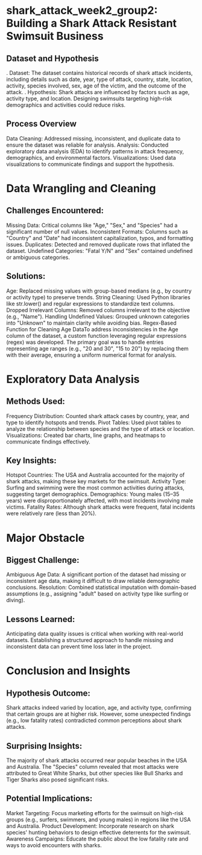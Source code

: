 
# shark_attack_week2_group2:  Building a Shark Attack Resistant Swimsuit Business


## Dataset and Hypothesis

. Dataset: The dataset contains historical records of shark attack incidents, including details such as date, year, type of attack, country, state, location, activity, species involved, sex, age of the victim, and the outcome of the attack.
. Hypothesis: Shark attacks are influenced by factors such as age, activity type, and location. Designing swimsuits targeting high-risk demographics and activities could reduce risks.
## Process Overview
Data Cleaning: Addressed missing, inconsistent, and duplicate data to ensure the dataset was reliable for analysis.
Analysis: Conducted exploratory data analysis (EDA) to identify patterns in attack frequency, demographics, and environmental factors.
Visualizations: Used data visualizations to communicate findings and support the hypothesis.

# Data Wrangling and Cleaning

## Challenges Encountered:
Missing Data: Critical columns like "Age," "Sex," and "Species" had a significant number of null values.
Inconsistent Formats: Columns such as "Country" and "Date" had inconsistent capitalization, typos, and formatting issues.
Duplicates: Detected and removed duplicate rows that inflated the dataset.
Undefined Categories: "Fatal Y/N" and "Sex" contained undefined or ambiguous categories.

## Solutions:
Age: Replaced missing values with group-based medians (e.g., by country or activity type) to preserve trends.
String Cleaning: Used Python libraries like str.lower() and regular expressions to standardize text columns.
Dropped Irrelevant Columns: Removed columns irrelevant to the objective (e.g., "Name").
Handling Undefined Values: Grouped unknown categories into "Unknown" to maintain clarity while avoiding bias.
Regex-Based Function for Cleaning Age DataTo address inconsistencies in the Age column of the dataset, a custom function leveraging regular expressions (regex) was developed. The primary goal was to handle entries representing age ranges (e.g., "20 and 30", "15 to 20") by replacing them with their average, ensuring a uniform numerical format for analysis.

# Exploratory Data Analysis

## Methods Used:
Frequency Distribution: Counted shark attack cases by country, year, and type to identify hotspots and trends.
Pivot Tables: Used pivot tables to analyze the relationship between species and the type of attack or location.
Visualizations: Created bar charts, line graphs, and heatmaps to communicate findings effectively.
## Key Insights:
Hotspot Countries: The USA and Australia accounted for the majority of shark attacks, making these key markets for the swimsuit.
Activity Type: Surfing and swimming were the most common activities during attacks, suggesting target demographics.
Demographics: Young males (15–35 years) were disproportionately affected, with most incidents involving male victims.
Fatality Rates: Although shark attacks were frequent, fatal incidents were relatively rare (less than 20%).

# Major Obstacle
## Biggest Challenge:
Ambiguous Age Data: A significant portion of the dataset had missing or inconsistent age data, making it difficult to draw reliable demographic conclusions.
Resolution: Combined statistical imputation with domain-based assumptions (e.g., assigning "adult" based on activity type like surfing or diving).
## Lessons Learned:
Anticipating data quality issues is critical when working with real-world datasets.
Establishing a structured approach to handle missing and inconsistent data can prevent time loss later in the project.

# Conclusion and Insights
## Hypothesis Outcome:
Shark attacks indeed varied by location, age, and activity type, confirming that certain groups are at higher risk.
However, some unexpected findings (e.g., low fatality rates) contradicted common perceptions about shark attacks.
## Surprising Insights:
The majority of shark attacks occurred near popular beaches in the USA and Australia.
The "Species" column revealed that most attacks were attributed to Great White Sharks, but other species like Bull Sharks and Tiger Sharks also posed significant risks.
## Potential Implications:
Market Targeting: Focus marketing efforts for the swimsuit on high-risk groups (e.g., surfers, swimmers, and young males) in regions like the USA and Australia.
Product Development: Incorporate research on shark species' hunting behaviors to design effective deterrents for the swimsuit.
Awareness Campaigns: Educate the public about the low fatality rate and ways to avoid encounters with sharks.
